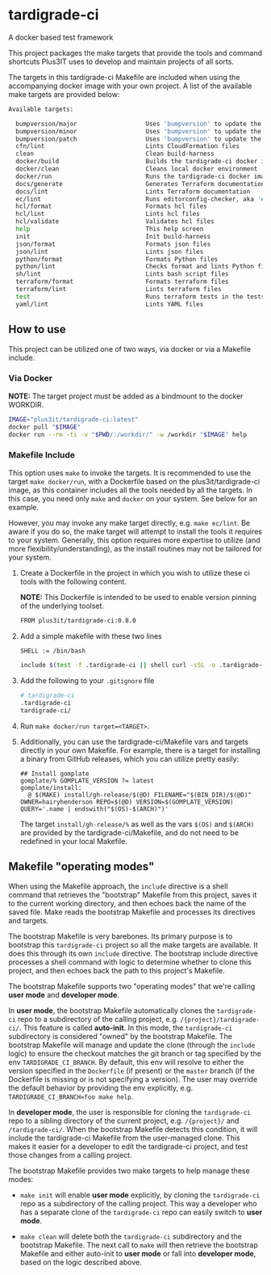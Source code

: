 # tardigrade-ci

A docker based test framework

This project packages the make targets that provide the tools and command shortcuts
Plus3IT uses to develop and maintain projects of all sorts.

The targets in this tardigrade-ci Makefile are included when using the accompanying
docker image with your own project. A list of the available make targets are provided
below:

```bash
Available targets:

  bumpversion/major                   Uses 'bumpversion' to update the major version
  bumpversion/minor                   Uses 'bumpversion' to update the minor version
  bumpversion/patch                   Uses 'bumpversion' to update the patch version
  cfn/lint                            Lints CloudFormation files
  clean                               Clean build-harness
  docker/build                        Builds the tardigrade-ci docker image
  docker/clean                        Cleans local docker environment
  docker/run                          Runs the tardigrade-ci docker image
  docs/generate                       Generates Terraform documentation
  docs/lint                           Lints Terraform documentation
  ec/lint                             Runs editorconfig-checker, aka 'ec', against the project
  hcl/format                          Formats hcl files
  hcl/lint                            Lints hcl files
  hcl/validate                        Validates hcl files
  help                                This help screen
  init                                Init build-harness
  json/format                         Formats json files
  json/lint                           Lints json files
  python/format                       Formats Python files
  python/lint                         Checks format and lints Python files
  sh/lint                             Lints bash script files
  terraform/format                    Formats terraform files
  terraform/lint                      Lints terraform files
  test                                Runs terraform tests in the tests directory
  yaml/lint                           Lints YAML files
```

## How to use

This project can be utilized one of two ways, via docker or via a Makefile include.

### Via Docker

**NOTE:** The target project _must_ be added as a bindmount to the docker WORKDIR.

```bash
IMAGE="plus3it/tardigrade-ci:latest"
docker pull "$IMAGE"
docker run --rm -ti -v "$PWD/:/workdir/" -w /workdir "$IMAGE" help
```

### Makefile Include

This option uses `make` to invoke the targets. It is recommended to use the target
`make docker/run`, with a Dockerfile based on the plus3it/tardigrade-ci image,
as this container includes all the tools needed by all the targets. In this case,
you need only `make` and `docker` on your system. See below for an example.

However, you may invoke any make target directly, e.g. `make ec/lint`. Be aware
if you do so, the make target will attempt to install the tools it requires to your
system. Generally, this option requires more expertise to utilize (and more
flexibility/understanding), as the install routines may not be tailored for your
system.

1. Create a Dockerfile in the project in which you wish to utilize these ci tools
with the following content.

    **NOTE:** This Dockerfile is intended to be used to enable version pinning of
    the underlying toolset.

    ```bash
    FROM plus3it/tardigrade-ci:0.8.0
    ```

2. Add a simple makefile with these two lines

    ```bash
    SHELL := /bin/bash

    include $(test -f .tardigrade-ci || shell curl -sSL -o .tardigrade-ci "https://raw.githubusercontent.com/plus3it/tardigrade-ci/master/bootstrap/Makefile.bootstrap"; echo .tardigrade-ci)
    ```

3. Add the following to your `.gitignore` file

    ```bash
    # tardigrade-ci
    .tardigrade-ci
    tardigrade-ci/
    ```

4. Run `make docker/run target=<TARGET>`.

5. Additionally, you can use the tardigrade-ci/Makefile vars and targets
directly in your own Makefile. For example, there is a target for installing
a binary from GitHub releases, which you can utilize pretty easily:

    ```
    ## Install gomplate
    gomplate/% GOMPLATE_VERSION ?= latest
    gomplate/install:
      @ $(MAKE) install/gh-release/$(@D) FILENAME="$(BIN_DIR)/$(@D)" OWNER=hairyhenderson REPO=$(@D) VERSION=$(GOMPLATE_VERSION) QUERY='.name | endswith("$(OS)-$(ARCH)")'
    ```

    The target `install/gh-release/%` as well as the vars `$(OS)` and `$(ARCH)` are
    provided by the tardigrade-ci/Makefile, and do not need to be redefined in your
    local Makefile.

## Makefile "operating modes"

When using the Makefile approach, the `include` directive is a shell command that
retrieves the "bootstrap" Makefile from this project, saves it to the current working
directory, and then echoes back the name of the saved file. Make reads the bootstrap
Makefile and processes its directives and targets.

The bootstrap Makefile is very barebones. Its primary purpose is to bootstrap this
`tardigrade-ci` project so all the make targets are available. It does this through
its own `include` directive. The bootstrap include directive processes a shell
command with logic to determine whether to clone this project, and then echoes
back the path to this project's Makefile.

The bootstrap Makefile supports two "operating modes" that we're calling **user mode**
and **developer mode**.

In **user mode**, the bootstrap Makefile automatically clones the `tardigrade-ci`
repo to a subdirectory of the calling project, e.g. `/{project}/tardigrade-ci/`.
This feature is called **auto-init**. In this mode, the `tardigrade-ci` subdirectory
is considered "owned" by the bootstrap Makefile. The bootstrap Makefile will
manage and update the clone (through the `include` logic) to ensure the checkout
matches the git branch or tag specified by the env `TARDIGRADE_CI_BRANCH`. By
default, this env will resolve to either the version specified in the `Dockerfile`
(if present) or the `master` branch (if the Dockerfile is missing or is not
specifying a version). The user may override the default behavior by providing
the env explicitly, e.g. `TARDIGRADE_CI_BRANCH=foo make help`.

In **developer mode**, the user is responsible for cloning the `tardigrade-ci`
repo to a sibling directory of the current project, e.g. `/{project}/` and
`/tardigrade-ci/`. When the bootstrap Makefile detects this condition, it will
include the tardigrade-ci Makefile from the user-managed clone. This makes it easier
for a developer to edit the tardigrade-ci project, and test those changes from
a calling project.

The bootstrap Makefile provides two make targets to help manage these modes:

- `make init` will enable **user mode** explicitly, by cloning the `tardigrade-ci`
repo as a subdirectory of the calling project. This way a developer who has a separate
clone of the `tardigrade-ci` repo can easily switch to **user mode**.

- `make clean` will delete both the `tardigrade-ci` subdirectory and the bootstrap
Makefile. The next call to `make` will then retrieve the bootstrap Makefile and
either auto-init to **user mode** or fall into **developer mode**, based on the
logic described above.
